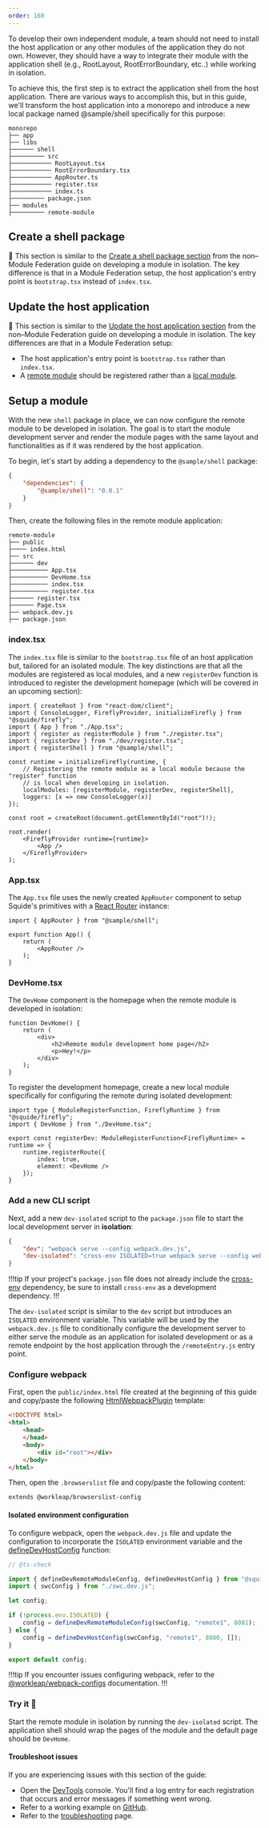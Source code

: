 ```yaml
---
order: 160
---
```


To develop their own independent module, a team should not need to install the host application or any other modules of the application they do not own. However, they should have a way to integrate their module with the application shell (e.g., RootLayout, RootErrorBoundary, etc..) while working in isolation.

To achieve this, the first step is to extract the application shell from the host application. There are various ways to accomplish this, but in this guide, we'll transform the host application into a monorepo and introduce a new local package named @sample/shell specifically for this purpose:

``` !#4
monorepo
├── app
├── libs
├────── shell
├───────── src
├─────────── RootLayout.tsx
├─────────── RootErrorBoundary.tsx
├─────────── AppRouter.ts
├─────────── register.tsx
├─────────── index.ts
├───────── package.json
├── modules
├───────── remote-module
```

## Create a shell package

:mag_right: This section is similar to the [Create a shell package section](../guides/develop-a-module-in-isolation.md#create-a-shell-package) from the non–Module Federation guide on developing a module in isolation. The key difference is that in a Module Federation setup, the host application's entry point is `bootstrap.tsx` instead of `index.tsx`.

## Update the host application

:mag_right: This section is similar to the [Update the host application section](../guides/develop-a-module-in-isolation.md#update-the-host-application) from the non–Module Federation guide on developing a module in isolation. The key differences are that in a Module Federation setup:

- The host application's entry point is `bootstrap.tsx` rather than `index.tsx`.
- A [remote module](../reference/registration/initializeFirefly.md#register-a-remote-module) should be registered rather than a [local module](../reference/registration/initializeFirefly.md#register-a-local-module).

## Setup a module

With the new `shell` package in place, we can now configure the remote module to be developed in isolation. The goal is to start the module development server and render the module pages with the same layout and functionalities as if it was rendered by the host application.

To begin, let's start by adding a dependency to the `@sample/shell` package:

```json remote-module/package.json
{
    "dependencies": {
        "@sample/shell": "0.0.1"
    }
}
```

Then, create the following files in the remote module application:

``` !#2-3,5-9
remote-module
├── public
├──── index.html
├── src
├────── dev
├────────── App.tsx
├────────── DevHome.tsx
├────────── index.tsx
├────────── register.tsx
├────── register.tsx
├────── Page.tsx
├── webpack.dev.js
├── package.json
```

### index.tsx

The `index.tsx` file is similar to the `bootstrap.tsx` file of an host application but, tailored for an isolated module. The key distinctions are that all the modules are registered as local modules, and a new `registerDev` function is introduced to register the development homepage (which will be covered in an upcoming section):

```tsx !#8-13 remote-module/src/dev/index.tsx
import { createRoot } from "react-dom/client";
import { ConsoleLogger, FireflyProvider, initializeFirefly } from "@squide/firefly";
import { App } from "./App.tsx";
import { register as registerModule } from "./register.tsx";
import { registerDev } from "./dev/register.tsx";
import { registerShell } from "@sample/shell";

const runtime = initializeFirefly(runtime, {
    // Registering the remote module as a local module because the "register" function 
    // is local when developing in isolation.
    localModules: [registerModule, registerDev, registerShell],
    loggers: [x => new ConsoleLogger(x)]
});

const root = createRoot(document.getElementById("root")!);

root.render(
    <FireflyProvider runtime={runtime}>
        <App />
    </FireflyProvider>
);
```

### App.tsx

The `App.tsx` file uses the newly created `AppRouter` component to setup Squide's primitives with a [React Router](https://reactrouter.com/) instance:

```tsx remote-module/src/dev/App.tsx
import { AppRouter } from "@sample/shell";

export function App() {
    return (
        <AppRouter />
    );
}
```

### DevHome.tsx

The `DevHome` component is the homepage when the remote module is developed in isolation:

```tsx remote-module/src/dev/DevHome.tsx
function DevHome() {
    return (
        <div>
            <h2>Remote module development home page</h2>
            <p>Hey!</p>
        </div>
    );
}
```

To register the development homepage, create a new local module specifically for configuring the remote during isolated development:

```tsx remote-module/src/dev/register.tsx
import type { ModuleRegisterFunction, FireflyRuntime } from "@squide/firefly";
import { DevHome } from "./DevHome.tsx";

export const registerDev: ModuleRegisterFunction<FireflyRuntime> = runtime => {
    runtime.registerRoute({
        index: true,
        element: <DevHome />
    });
}
```

### Add a new CLI script

Next, add a new `dev-isolated` script to the `package.json` file to start the local development server in **isolation**:

```json !#3 remote-module/package.json
{
    "dev": "webpack serve --config webpack.dev.js",
    "dev-isolated": "cross-env ISOLATED=true webpack serve --config webpack.dev.js",
}
```

!!!tip
If your project's `package.json` file does not already include the [cross-env](https://www.npmjs.com/package/cross-env) dependency, be sure to install `cross-env` as a development dependency.
!!!

The `dev-isolated` script is similar to the `dev` script but introduces an `ISOLATED` environment variable. This variable will be used by the `webpack.dev.js` file to conditionally configure the development server to either serve the module as an application for isolated development or as a remote endpoint by the host application through the `/remoteEntry.js` entry point.

### Configure webpack

First, open the `public/index.html` file created at the beginning of this guide and copy/paste the following [HtmlWebpackPlugin](https://webpack.js.org/plugins/html-webpack-plugin/) template:

```html host/public/index.html
<!DOCTYPE html>
<html>
    <head>
    </head>
    <body>
        <div id="root"></div>
    </body>
</html>
```

Then, open the `.browserslist` file and copy/paste the following content:

``` host/.browserslistrc
extends @workleap/browserslist-config
```

#### Isolated environment configuration

To configure webpack, open the `webpack.dev.js` file and update the configuration to incorporate the `ISOLATED` environment variable and the [defineDevHostConfig](../reference/webpack/defineDevHostConfig.md) function:

```js !#8,11 remote-module/webpack.dev.js
// @ts-check

import { defineDevRemoteModuleConfig, defineDevHostConfig } from "@squide/firefly-webpack-configs";
import { swcConfig } from "./swc.dev.js";

let config;

if (!process.env.ISOLATED) {
    config = defineDevRemoteModuleConfig(swcConfig, "remote1", 8081);
} else {
    config = defineDevHostConfig(swcConfig, "remote1", 8080, []);
}

export default config;
```

!!!tip
If you encounter issues configuring webpack, refer to the [@workleap/webpack-configs](https://workleap.github.io/wl-web-configs/webpack/) documentation.
!!!

### Try it :rocket:

Start the remote module in isolation by running the `dev-isolated` script. The application shell should wrap the pages of the module and the default page should be `DevHome`.

#### Troubleshoot issues

If you are experiencing issues with this section of the guide:

- Open the [DevTools](https://developer.chrome.com/docs/devtools/) console. You'll find a log entry for each registration that occurs and error messages if something went wrong.
- Refer to a working example on [GitHub](https://github.com/workleap/wl-squide/tree/main/samples/basic/remote-module).
- Refer to the [troubleshooting](../troubleshooting.md) page.

